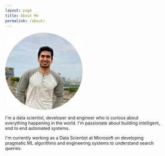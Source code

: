 ```yaml
---
layout: page
title: About Me
permalink: /about/
---
```


![](about_me_photo.jpg)

I'm a data scientist, developer and engineer who is curious about everything happening in the world. I'm passionate about building intelligent, end to end automated systems. 

I'm currently working as a Data Scientist at Microsoft on developing pragmatic ML algorithms and engineering systems to understand search queries.
